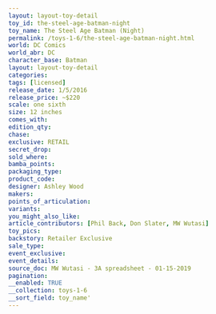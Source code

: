 ```yaml
---
layout: layout-toy-detail 
toy_id: the-steel-age-batman-night
toy_name: The Steel Age Batman (Night)
permalink: /toys-1-6/the-steel-age-batman-night.html
world: DC Comics
world_abr: DC
character_base: Batman
layout: layout-toy-detail
categories: 
tags: [licensed]
release_date: 1/5/2016
release_price: ~$220
scale: one sixth
size: 12 inches
comes_with: 
edition_qty: 
chase: 
exclusive: RETAIL
secret_drop: 
sold_where: 
bamba_points: 
packaging_type: 
product_code:
designer: Ashley Wood
makers: 
points_of_articulation: 
variants: 
you_might_also_like: 
article_contributors: [Phil Back, Don Slater, MW Wutasi]
toy_pics: 
backstory: Retailer Exclusive
sale_type: 
event_exclusive: 
event_details: 
source_doc: MW Wutasi - 3A spreadsheet - 01-15-2019
pagination: 
__enabled: TRUE
__collection: toys-1-6
__sort_field: toy_name'
---
```

